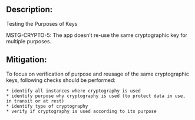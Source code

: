 ## Description:

Testing the Purposes of Keys

MSTG-CRYPTO-5: The app doesn’t re-use the same cryptographic key for multiple purposes.




## Mitigation:

To focus on verification of purpose and reusage of the same cryptographic keys, following checks should be performed:

	* identify all instances where cryptography is used
	* identify purpose why cryptography is used (to protect data in use, in transit or at rest)
	* identify type of cryptography 
	* verify if cryptography is used according to its purpose
